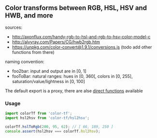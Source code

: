 ## Color transforms between RGB, HSL, HSV and HWB, and more

sources:

* http://axonflux.com/handy-rgb-to-hsl-and-rgb-to-hsv-color-model-c
* http://alvyray.com/Papers/CG/hwb2rgb.htm
* https://unpkg.com/color-convert@1.9.1/conversions.js (todo add other functions from there)

naming convention:

* foo2bar: input and output are in [0, 1]
* fooToBar: natural ranges: hues in [0, 360[, colors in [0, 255], saturation/value/lightness in [0, 100]

The default export is a proxy, there are alse [direct functions](https://unpkg.com/color-tf@5.0.0-beta2/src/) available

### Usage

```js
import colorTf from 'color-tf';
import hsl2hsv from 'color-tf/hsl2hsv';

colorTf.hslToRgb(200, 95, 62); // [ 66, 189, 250 ]
console.assert(hsl2hsv === colorTf.hsl2hsv);
```
